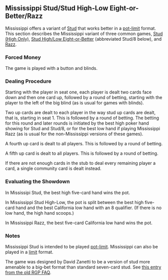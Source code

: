 Mississippi Stud/Stud High-Low Eight-or-Better/Razz
---------------------------------------------------

Mississippi offers a variant of [Stud](./stud.md) that works better in a
[pot-limit](./pot-limit.md) format.  This section describes the Mississippi
variant of three common games, [Stud (High Only)](./stud.md), [Stud High/Low
Eight-or-Better](./stud-high-low-eight-or-better.md) (abbreviated Stud/8
below), and [Razz](./razz.md).

### Forced Money

The game is played with a button and blinds.

### Dealing Procedure

Starting with the player in seat one, each player is dealt two cards face down
and then one card up, followed by a round of betting, starting with the player
to the left of the big blind (as is usual for games with blinds).

Two up cards are dealt to each player in the way stud up cards are dealt, that
is, starting in seat 1. This is followed by a round of betting.  The betting
for this round and later rounds is initiated by the best high poker hand
showing for Stud and Stud/8, or for the best low hand if playing Mississippi
Razz (as is usual for the non-Mississippi versions of these games).

A fourth up card is dealt to all players. This is followed by a round of
betting.

A fifth up card is dealt to all players. This is followed by a round of
betting.

If there are not enough cards in the stub to deal every remaining player a
card, a single community card is dealt instead.

### Evaluating the Showdown

In Mississipi Stud, the best high five-card hand wins the pot.

In Mississippi Stud High-Low, the pot is split between
the best high five-card hand and the best California low hand with an 8 qualifier.
(If there is no low hand, the high hand scoops.)

In Mississippi Razz, the best five-card California low hand wins the pot.

### Notes

Mississippi Stud is intended to be played [pot-limit](./pot-limit.md).
Mississippi can also be played in a [limit](./limit.md) format.

The game was designed by David Zanetti to be a version of stud more amenable to
a big-bet format than standard seven-card stud. See [this entry from the old
RGP
FAQ](https://web.archive.org/web/20150907103507/http://www.rgpfaq.com/mississippi-stud.html).
